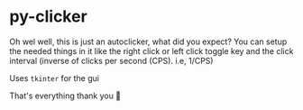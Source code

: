 # py-clicker
Oh wel well, this is just an autoclicker, what did you expect?
You can setup the needed things in it like the right click or left click toggle key and the click interval (inverse of clicks per second (CPS). i.e, 1/CPS)

Uses `tkinter` for the gui

That's everything thank you 🐬
